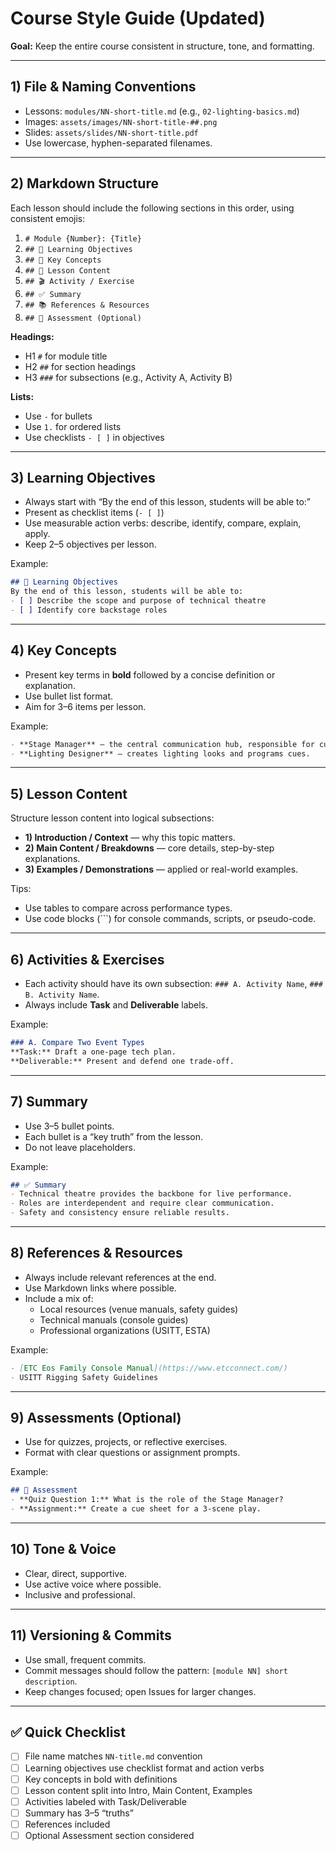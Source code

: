 # Course Style Guide (Updated)

**Goal:** Keep the entire course consistent in structure, tone, and formatting.

---

## 1) File & Naming Conventions
- Lessons: `modules/NN-short-title.md` (e.g., `02-lighting-basics.md`)
- Images: `assets/images/NN-short-title-##.png`
- Slides: `assets/slides/NN-short-title.pdf`
- Use lowercase, hyphen-separated filenames.

---

## 2) Markdown Structure
Each lesson should include the following sections in this order, using consistent emojis:

1. `# Module {Number}: {Title}`  
2. `## 🎯 Learning Objectives`  
3. `## 📖 Key Concepts`  
4. `## 📝 Lesson Content`  
5. `## 🎬 Activity / Exercise`  
6. `## ✅ Summary`  
7. `## 📚 References & Resources`  
8. `## 🧩 Assessment (Optional)`  

**Headings:**  
- H1 `#` for module title  
- H2 `##` for section headings  
- H3 `###` for subsections (e.g., Activity A, Activity B)

**Lists:**  
- Use `-` for bullets  
- Use `1.` for ordered lists  
- Use checklists `- [ ]` in objectives

---

## 3) Learning Objectives
- Always start with “By the end of this lesson, students will be able to:”  
- Present as checklist items (`- [ ]`)  
- Use measurable action verbs: describe, identify, compare, explain, apply.  
- Keep 2–5 objectives per lesson.

Example:
```markdown
## 🎯 Learning Objectives
By the end of this lesson, students will be able to:
- [ ] Describe the scope and purpose of technical theatre
- [ ] Identify core backstage roles
```

---

## 4) Key Concepts
- Present key terms in **bold** followed by a concise definition or explanation.  
- Use bullet list format.  
- Aim for 3–6 items per lesson.

Example:
```markdown
- **Stage Manager** — the central communication hub, responsible for cueing.
- **Lighting Designer** — creates lighting looks and programs cues.
```

---

## 5) Lesson Content
Structure lesson content into logical subsections:

- **1) Introduction / Context** — why this topic matters.  
- **2) Main Content / Breakdowns** — core details, step-by-step explanations.  
- **3) Examples / Demonstrations** — applied or real-world examples.  

Tips:  
- Use tables to compare across performance types.  
- Use code blocks (```) for console commands, scripts, or pseudo-code.

---

## 6) Activities & Exercises
- Each activity should have its own subsection: `### A. Activity Name`, `### B. Activity Name`.  
- Always include **Task** and **Deliverable** labels.

Example:
```markdown
### A. Compare Two Event Types
**Task:** Draft a one-page tech plan.  
**Deliverable:** Present and defend one trade-off.
```

---

## 7) Summary
- Use 3–5 bullet points.  
- Each bullet is a “key truth” from the lesson.  
- Do not leave placeholders.

Example:
```markdown
## ✅ Summary
- Technical theatre provides the backbone for live performance.
- Roles are interdependent and require clear communication.
- Safety and consistency ensure reliable results.
```

---

## 8) References & Resources
- Always include relevant references at the end.  
- Use Markdown links where possible.  
- Include a mix of:
  - Local resources (venue manuals, safety guides)
  - Technical manuals (console guides)
  - Professional organizations (USITT, ESTA)

Example:
```markdown
- [ETC Eos Family Console Manual](https://www.etcconnect.com/)
- USITT Rigging Safety Guidelines
```

---

## 9) Assessments (Optional)
- Use for quizzes, projects, or reflective exercises.  
- Format with clear questions or assignment prompts.

Example:
```markdown
## 🧩 Assessment
- **Quiz Question 1:** What is the role of the Stage Manager?
- **Assignment:** Create a cue sheet for a 3-scene play.
```

---

## 10) Tone & Voice
- Clear, direct, supportive.  
- Use active voice where possible.  
- Inclusive and professional.  

---

## 11) Versioning & Commits
- Use small, frequent commits.  
- Commit messages should follow the pattern: `[module NN] short description`.  
- Keep changes focused; open Issues for larger changes.

---

## ✅ Quick Checklist
- [ ] File name matches `NN-title.md` convention  
- [ ] Learning objectives use checklist format and action verbs  
- [ ] Key concepts in bold with definitions  
- [ ] Lesson content split into Intro, Main Content, Examples  
- [ ] Activities labeled with Task/Deliverable  
- [ ] Summary has 3–5 “truths”  
- [ ] References included  
- [ ] Optional Assessment section considered  
